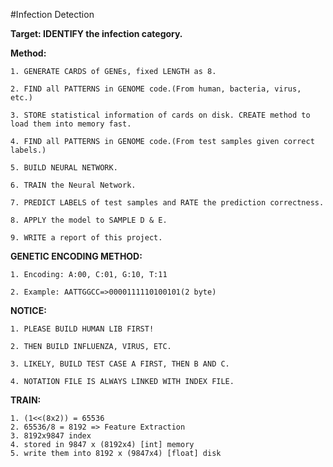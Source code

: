 #Infection Detection

**Target: IDENTIFY the infection category.**

**Method:**

	1. GENERATE CARDS of GENEs, fixed LENGTH as 8.

	2. FIND all PATTERNS in GENOME code.(From human, bacteria, virus, etc.)

	3. STORE statistical information of cards on disk. CREATE method to load them into memory fast.

	4. FIND all PATTERNS in GENOME code.(From test samples given correct labels.)

	5. BUILD NEURAL NETWORK.

	6. TRAIN the Neural Network.

	7. PREDICT LABELS of test samples and RATE the prediction correctness.

	8. APPLY the model to SAMPLE D & E.

	9. WRITE a report of this project. 

**GENETIC ENCODING METHOD:**

	1. Encoding: A:00, C:01, G:10, T:11

	2. Example: AATTGGCC=>0000111110100101(2 byte)

**NOTICE:**

	1. PLEASE BUILD HUMAN LIB FIRST!
	
	2. THEN BUILD INFLUENZA, VIRUS, ETC.

	3. LIKELY, BUILD TEST CASE A FIRST, THEN B AND C.

	4. NOTATION FILE IS ALWAYS LINKED WITH INDEX FILE.

**TRAIN:**
	
	1. (1<<(8x2)) = 65536
	2. 65536/8 = 8192 => Feature Extraction
	3. 8192x9847 index
	4. stored in 9847 x (8192x4) [int] memory
	5. write them into 8192 x (9847x4) [float] disk

